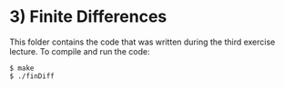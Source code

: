 # 3) Finite Differences
This folder contains the code that was written during the third exercise lecture.
To compile and run the code:
```
$ make
$ ./finDiff
```
